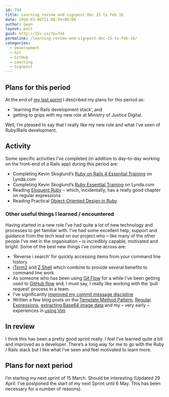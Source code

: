 ```yaml
---
id: 744
title: Learning review and signpost Dec 15 to Feb 16
date: 2016-03-06T21:08:55+00:00
author: Gwyn
layout: post
guid: http://15v.co/?p=744
permalink: /learning-review-and-signpost-dec-15-to-feb-16/
categories:
  - Development
  - Git
  - GitHub
  - Learning
  - Signpost
---
```

## Plans for this period

At the end of [my last sprint](https://52.27.200.123/learning-review-and-signpost-november-2015/) I described my plans for this period as:

  * &#8216;learning the Rails development stack&#8217;, and
  * getting to grips with my new role at Ministry of Justice Digital.

Well, I&#8217;m pleased to say that I really like my new role and what I&#8217;ve seen of Ruby/Rails development.

## Activity

Some specific activities I&#8217;ve completed (in addition to day-to-day working on the front-end of a Rails app) during this period are:

  * Completing Kevin Skoglund&#8217;s [Ruby on Rails 4 Essential Training](http://www.lynda.com/Ruby-Rails-tutorials/Ruby-Rails-4-Essential-Training/139989-2.html) on Lynda.com
  * Completing Kevin Skoglund&#8217;s [Ruby Essential Training](http://www.lynda.com/Ruby-tutorials/essential-training/47905-2.html) on Lynda.com
  * Reading <a href="https://www.safaribooksonline.com/library/view/eloquent-ruby/9780321700308/" target="_blank">Eloquent Ruby</a> &#8211; which, incidentally, has a really good chapter on regular expressions
  * Reading Practical <a href="https://www.safaribooksonline.com/library/view/practical-object-oriented-design/9780132930895/" target="_blank">Object-Oriented Design in Ruby</a>

### Other useful things I learned / encountered

Having started in a new role I&#8217;ve had quite a lot of new technology and processes to get familiar with. I&#8217;ve had some excellent help, support and guidance from the tech lead on our project who &#8211; like many of the other people I&#8217;ve met in the organisation &#8211; is incredibly capable, motivated and bright. Some of the best new things I&#8217;ve come across are:

  * &#8216;Reverse i search&#8217; for quickly accessing items from your command line history
  * <a href="https://www.iterm2.com/" target="_blank">iTerm2</a> and <a href="https://en.wikipedia.org/wiki/Z_shell" target="_blank">Z Shell</a> which combine to provide several benefits to command line work
  * As someone who has been using <a href="https://www.atlassian.com/git/tutorials/comparing-workflows/gitflow-workflow" target="_blank">Git Flow</a> for a while I&#8217;ve been getting used to <a href="https://guides.github.com/introduction/flow/" target="_blank">GitHub flow</a> and, I must say, I really like working with the &#8216;pull request&#8217; process in a team.
  * I&#8217;ve significantly [improved my commit message discipline](http://chris.beams.io/posts/git-commit/)
  * Written a few blog posts on the [Template Method Pattern](https://52.27.200.123/the-template-method-pattern/), [Regular Expressions](https://52.27.200.123/regular-expression-revision/), [extracting Base64 image data](https://52.27.200.123/extracting-base64-image-data/) and my &#8211; very early &#8211; experiences in [using Vim](https://52.27.200.123/the-road-to-vim/)

## In review

I think this has been a pretty good sprint really. I feel I&#8217;ve learned quite a bit and improved as a developer. There&#8217;s a long way for me to go with the Ruby / Rails stack but I like what I&#8217;ve seen and feel motivated to learn more.

## Plans for next period

I&#8217;m starting my next sprint of 15 March. Should be interesting (Updated 29 April: I&#8217;ve postponed the start of my next Sprint until 6 May. This has been necessary for a number of reasons).